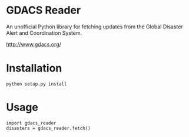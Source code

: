 # GDACS Reader
An unofficial Python library for fetching updates from the Global Disaster Alert and Coordination System.

http://www.gdacs.org/

# Installation
```
python setup.py install
```

# Usage
```
import gdacs_reader
disasters = gdacs_reader.fetch()
```
